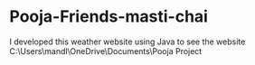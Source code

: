 # Pooja-Friends-masti-chai
I developed this weather website using Java to see the website C:\Users\mandl\OneDrive\Documents\Pooja Project
